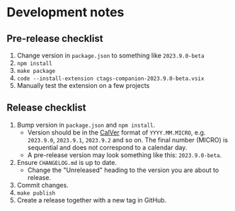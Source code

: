 # Development notes

## Pre-release checklist

1. Change version in `package.json` to something like `2023.9.0-beta`
1. `npm install`
1. `make package`
1. `code --install-extension ctags-companion-2023.9.0-beta.vsix`
1. Manually test the extension on a few projects

## Release checklist

1. Bump version in `package.json` and `npm install`.
    * Version should be in the [CalVer](https://calver.org/) format of `YYYY.MM.MICRO`, e.g. `2023.9.0`, `2023.9.1`, `2023.9.2` and so on. The final number (MICRO) is sequential and does not correspond to a calendar day.
    * A pre-release version may look something like this: `2023.9.0-beta`.
1. Ensure `CHANGELOG.md` is up to date.
    * Change the "Unreleased" heading to the version you are about to release.
1. Commit changes.
1. `make publish`
1. Create a release together with a new tag in GitHub.
